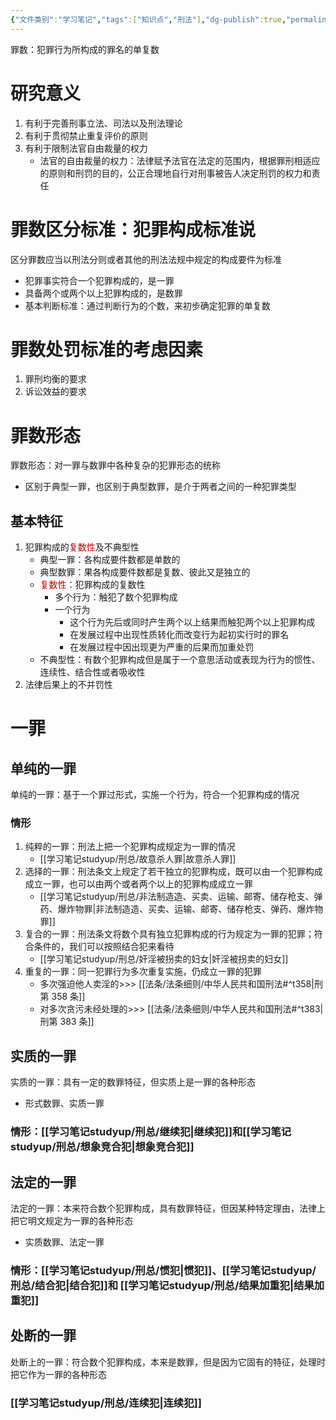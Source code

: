 ```yaml
---
{"文件类别":"学习笔记","tags":["知识点","刑法"],"dg-publish":true,"permalink":"/学习笔记studyup/刑总/罪数/","dgPassFrontmatter":true,"created":"2024-11-03T18:09:45.867+08:00","updated":"2024-11-04T16:15:17.239+08:00"}
---
```


罪数：犯罪行为所构成的罪名的单复数
# 研究意义
1. 有利于完善刑事立法、司法以及刑法理论
2. 有利于贯彻禁止重复评价的原则
3. 有利于限制法官自由裁量的权力
	- 法官的自由裁量的权力：法律赋予法官在法定的范围内，根据罪刑相适应的原则和刑罚的目的，公正合理地自行对刑事被告人决定刑罚的权力和责任
# 罪数区分标准：犯罪构成标准说
区分罪数应当以刑法分则或者其他的刑法法规中规定的构成要件为标准
- 犯罪事实符合一个犯罪构成的，是一罪
- 具备两个或两个以上犯罪构成的，是数罪
- 基本判断标准：通过判断行为的个数，来初步确定犯罪的单复数
# 罪数处罚标准的考虑因素
1. 罪刑均衡的要求
2. 诉讼效益的要求
# 罪数形态
罪数形态：对一罪与数罪中各种复杂的犯罪形态的统称
- 区别于典型一罪，也区别于典型数罪，是介于两者之间的一种犯罪类型
## 基本特征
1. 犯罪构成的<font color="#c00000">复数性</font>及不典型性
	- 典型一罪：各构成要件数都是单数的
	- 典型数罪：果各构成要件数都是复数、彼此又是独立的
	- <font color="#c00000">复数性</font>：犯罪构成的复数性
		- 多个行为：触犯了数个犯罪构成
		- 一个行为
			- 这个行为先后或同时产生两个以上结果而触犯两个以上犯罪构成
			- 在发展过程中出现性质转化而改变行为起初实行时的罪名
			- 在发展过程中因出现更为严重的后果而加重处罚
	- 不典型性：有数个犯罪构成但是属于一个意思活动或表现为行为的惯性、连续性、结合性或者吸收性
2. 法律后果上的不并罚性
# 一罪
## 单纯的一罪
单纯的一罪：基于一个罪过形式，实施一个行为，符合一个犯罪构成的情况
### 情形
1. 纯粹的一罪：刑法上把一个犯罪构成规定为一罪的情况
	- [[学习笔记studyup/刑总/故意杀人罪\|故意杀人罪]]
2. 选择的一罪：刑法条文上规定了若干独立的犯罪构成，既可以由一个犯罪构成成立一罪，也可以由两个或者两个以上的犯罪构成成立一罪
	- [[学习笔记studyup/刑总/非法制造造、买卖、运输、邮寄、储存枪支、弹药、爆炸物罪\|非法制造造、买卖、运输、邮寄、储存枪支、弹药、爆炸物罪]]
3. 复合的一罪：刑法条文将数个具有独立犯罪构成的行为规定为一罪的犯罪；符合条件的，我们可以按照结合犯来看待
	- [[学习笔记studyup/刑总/奸淫被拐卖的妇女\|奸淫被拐卖的妇女]]
4. 重复的一罪：同一犯罪行为多次重复实施，仍成立一罪的犯罪
	- 多次强迫他人卖淫的>>> [[法条/法条细则/中华人民共和国刑法#^t358\|刑第 358 条]]
	- 对多次贪污未经处理的>>> [[法条/法条细则/中华人民共和国刑法#^t383\|刑第 383 条]]
## 实质的一罪
实质的一罪：具有一定的数罪特征，但实质上是一罪的各种形态
- 形式数罪、实质一罪
### 情形：[[学习笔记studyup/刑总/继续犯\|继续犯]]和[[学习笔记studyup/刑总/想象竞合犯\|想象竞合犯]]
## 法定的一罪
法定的一罪：本来符合数个犯罪构成，具有数罪特征，但因某种特定理由，法律上把它明文规定为一罪的各种形态
- 实质数罪、法定一罪
### 情形：[[学习笔记studyup/刑总/惯犯\|惯犯]]、[[学习笔记studyup/刑总/结合犯\|结合犯]]和 [[学习笔记studyup/刑总/结果加重犯\|结果加重犯]]
## 处断的一罪
处断上的一罪：符合数个犯罪构成，本来是数罪，但是因为它固有的特征，处理时把它作为一罪的各种形态
### [[学习笔记studyup/刑总/连续犯\|连续犯]]
